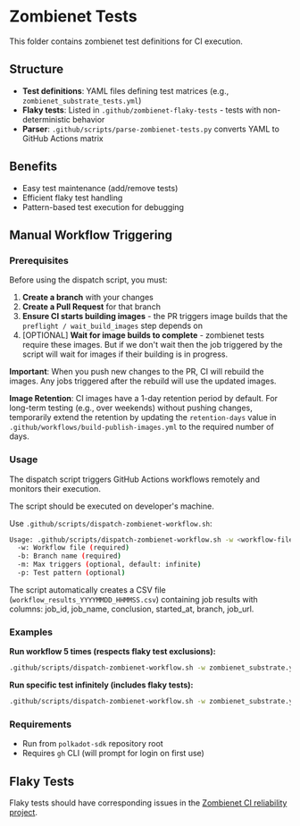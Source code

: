 # Zombienet Tests

This folder contains zombienet test definitions for CI execution.

## Structure

- **Test definitions**: YAML files defining test matrices (e.g., `zombienet_substrate_tests.yml`)
- **Flaky tests**: Listed in `.github/zombienet-flaky-tests` - tests with non-deterministic behavior
- **Parser**: `.github/scripts/parse-zombienet-tests.py` converts YAML to GitHub Actions matrix

## Benefits

- Easy test maintenance (add/remove tests)
- Efficient flaky test handling
- Pattern-based test execution for debugging

## Manual Workflow Triggering

### Prerequisites

Before using the dispatch script, you must:

1. **Create a branch** with your changes
2. **Create a Pull Request** for that branch
3. **Ensure CI starts building images** - the PR triggers image builds that the `preflight / wait_build_images` step depends on
4. [OPTIONAL] **Wait for image builds to complete** - zombienet tests require these images.
But if we don't wait then the job triggered by the script will wait for images if their building is in progress.

**Important**: When you push new changes to the PR, CI will rebuild the images. Any jobs triggered after the rebuild will use the updated images.

**Image Retention**: CI images have a 1-day retention period by default. For long-term testing (e.g., over weekends) without pushing changes, temporarily extend the retention by updating the `retention-days` value in `.github/workflows/build-publish-images.yml` to the required number of days.

### Usage

The dispatch script triggers GitHub Actions workflows remotely and monitors their execution.

The script should be executed on developer's machine.

Use `.github/scripts/dispatch-zombienet-workflow.sh`:

```bash
Usage: .github/scripts/dispatch-zombienet-workflow.sh -w <workflow-file> -b <branch> [-m max-triggers] [-p test-pattern]
  -w: Workflow file (required)
  -b: Branch name (required)
  -m: Max triggers (optional, default: infinite)
  -p: Test pattern (optional)
```

The script automatically creates a CSV file (`workflow_results_YYYYMMDD_HHMMSS.csv`) containing job results with columns: job_id, job_name, conclusion, started_at, branch, job_url.

### Examples

**Run workflow 5 times (respects flaky test exclusions):**
```bash
.github/scripts/dispatch-zombienet-workflow.sh -w zombienet_substrate.yml -b "my-branch" -m 5
```

**Run specific test infinitely (includes flaky tests):**
```bash
.github/scripts/dispatch-zombienet-workflow.sh -w zombienet_substrate.yml -b "my-branch" -p zombienet-substrate-0000-block-building
```

### Requirements

- Run from `polkadot-sdk` repository root
- Requires `gh` CLI (will prompt for login on first use)

## Flaky Tests

Flaky tests should have corresponding issues in the [Zombienet CI reliability project](https://github.com/orgs/paritytech/projects/216/views/1).
